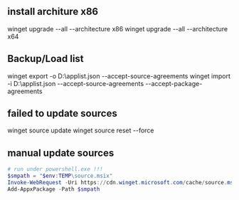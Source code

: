 
## install architure x86
winget upgrade --all --architecture x86
winget upgrade --all --architecture x64

## Backup/Load list
winget export -o D:\applist.json --accept-source-agreements
winget import -i D:\applist.json --accept-source-agreements --accept-package-agreements

## failed to update sources
winget source update
winget source reset --force

## manual update sources
```powershell
# run under powershell.exe !!!
$smpath = "$env:TEMP\source.msix"
Invoke-WebRequest -Uri https://cdn.winget.microsoft.com/cache/source.msix -OutFile $smpath
Add-AppxPackage -Path $smpath 
```